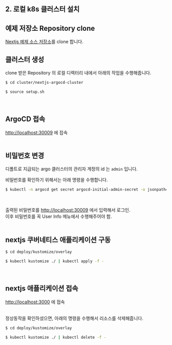 ## 2. 로컬 k8s 클러스터 설치

## 예제 저장소 Repository clone
[Nextjs 예제 소스 저장소](https://github.com/chagchagchag/nextjs-example-argocd-source)를 clone 합니다.
<br>

## 클러스터 생성
clone 받은 Repository 의 로컬 디렉터리 내에서 아래의 작업을 수행해줍니다.

```bash
$ cd cluster/nextjs-argocd-cluster

$ source setup.sh
```
<br>

## ArgoCD 접속
[http://localhost:30009](http://localhost:30009) 에 접속<br>
<br>

## 비밀번호 변경
디폴트로 지급되는 argo 클러스터의 관리자 계정의 id 는 `admin` 입니다.<br>

비밀번호를 확인하기 위해서는 아래 명령을 수행합니다.
```bash
$ kubectl -n argocd get secret argocd-initial-admin-secret -o jsonpath="{.data.password}" | base64 -d
```
<br>

출력된 비밀번호를 [http://localhost:30009](http://localhost:30009) 에서 입력해서 로그인.
<br>
이후 비밀번호를 꼭 User Info 메뉴에서 수행해주어야 함.<br>
<br>

## nextjs 쿠버네티스 애플리케이션 구동
```bash
$ cd deploy/kustomize/overlay

$ kubectl kustomize ./ | kubectl apply -f -

```
<br>

## nextjs 애플리케이션 접속
[http://localhost:3000](http://localhost:3000) 에 접속<br>
<br>

정상동작을 확인하셨으면, 아래의 명령을 수행해서 리소스를 삭제해줍니다.
```bash
$ cd deploy/kustomize/overlay

$ kubectl kustomize ./ | kubectl delete -f -
```
<br>
